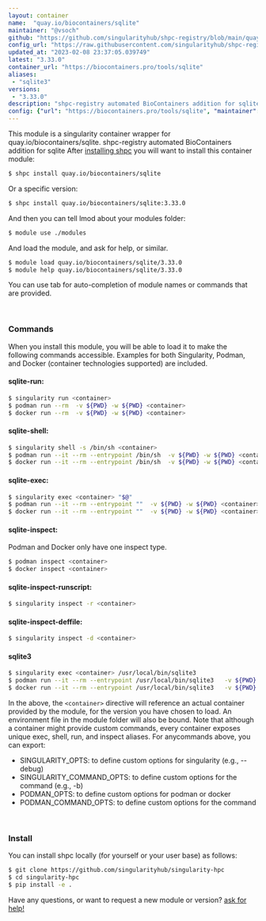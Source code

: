```yaml
---
layout: container
name:  "quay.io/biocontainers/sqlite"
maintainer: "@vsoch"
github: "https://github.com/singularityhub/shpc-registry/blob/main/quay.io/biocontainers/sqlite/container.yaml"
config_url: "https://raw.githubusercontent.com/singularityhub/shpc-registry/main/quay.io/biocontainers/sqlite/container.yaml"
updated_at: "2023-02-08 23:37:05.039749"
latest: "3.33.0"
container_url: "https://biocontainers.pro/tools/sqlite"
aliases:
 - "sqlite3"
versions:
 - "3.33.0"
description: "shpc-registry automated BioContainers addition for sqlite"
config: {"url": "https://biocontainers.pro/tools/sqlite", "maintainer": "@vsoch", "description": "shpc-registry automated BioContainers addition for sqlite", "latest": {"3.33.0": "sha256:8d3aba438a721ce57ac824e1b726f5f9b6e2526b82c8dca38b3c2a07b5fb78e8"}, "tags": {"3.33.0": "sha256:8d3aba438a721ce57ac824e1b726f5f9b6e2526b82c8dca38b3c2a07b5fb78e8"}, "docker": "quay.io/biocontainers/sqlite", "aliases": {"sqlite3": "/usr/local/bin/sqlite3"}}
---
```


This module is a singularity container wrapper for quay.io/biocontainers/sqlite.
shpc-registry automated BioContainers addition for sqlite
After [installing shpc](#install) you will want to install this container module:


```bash
$ shpc install quay.io/biocontainers/sqlite
```

Or a specific version:

```bash
$ shpc install quay.io/biocontainers/sqlite:3.33.0
```

And then you can tell lmod about your modules folder:

```bash
$ module use ./modules
```

And load the module, and ask for help, or similar.

```bash
$ module load quay.io/biocontainers/sqlite/3.33.0
$ module help quay.io/biocontainers/sqlite/3.33.0
```

You can use tab for auto-completion of module names or commands that are provided.

<br>

### Commands

When you install this module, you will be able to load it to make the following commands accessible.
Examples for both Singularity, Podman, and Docker (container technologies supported) are included.

#### sqlite-run:

```bash
$ singularity run <container>
$ podman run --rm  -v ${PWD} -w ${PWD} <container>
$ docker run --rm  -v ${PWD} -w ${PWD} <container>
```

#### sqlite-shell:

```bash
$ singularity shell -s /bin/sh <container>
$ podman run --it --rm --entrypoint /bin/sh  -v ${PWD} -w ${PWD} <container>
$ docker run --it --rm --entrypoint /bin/sh  -v ${PWD} -w ${PWD} <container>
```

#### sqlite-exec:

```bash
$ singularity exec <container> "$@"
$ podman run --it --rm --entrypoint ""  -v ${PWD} -w ${PWD} <container> "$@"
$ docker run --it --rm --entrypoint ""  -v ${PWD} -w ${PWD} <container> "$@"
```

#### sqlite-inspect:

Podman and Docker only have one inspect type.

```bash
$ podman inspect <container>
$ docker inspect <container>
```

#### sqlite-inspect-runscript:

```bash
$ singularity inspect -r <container>
```

#### sqlite-inspect-deffile:

```bash
$ singularity inspect -d <container>
```


#### sqlite3

```bash
$ singularity exec <container> /usr/local/bin/sqlite3
$ podman run --it --rm --entrypoint /usr/local/bin/sqlite3   -v ${PWD} -w ${PWD} <container> -c " $@"
$ docker run --it --rm --entrypoint /usr/local/bin/sqlite3   -v ${PWD} -w ${PWD} <container> -c " $@"
```



In the above, the `<container>` directive will reference an actual container provided
by the module, for the version you have chosen to load. An environment file in the
module folder will also be bound. Note that although a container
might provide custom commands, every container exposes unique exec, shell, run, and
inspect aliases. For anycommands above, you can export:

 - SINGULARITY_OPTS: to define custom options for singularity (e.g., --debug)
 - SINGULARITY_COMMAND_OPTS: to define custom options for the command (e.g., -b)
 - PODMAN_OPTS: to define custom options for podman or docker
 - PODMAN_COMMAND_OPTS: to define custom options for the command

<br>

### Install

You can install shpc locally (for yourself or your user base) as follows:

```bash
$ git clone https://github.com/singularityhub/singularity-hpc
$ cd singularity-hpc
$ pip install -e .
```

Have any questions, or want to request a new module or version? [ask for help!](https://github.com/singularityhub/singularity-hpc/issues)